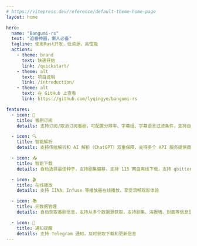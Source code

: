 ```yaml
---
# https://vitepress.dev/reference/default-theme-home-page
layout: home

hero:
  name: "Bangumi-rs"
  text: "追番神器，懒人必备"
  tagline: 使用Rust开发，低资源，高性能
  actions:
    - theme: brand
      text: 快速开始
      link: /quickstart/
    - theme: alt
      text: 项目说明
      link: /introduction/
    - theme: alt
      text: 在 GitHub 上查看
      link: https://github.com/lyqingye/bangumi-rs

features:
  - icon: 🎯
    title: 番剧订阅
    details: 支持订阅/取消订阅番剧，可配置分辨率、字幕组、字幕语言过滤条件，支持自定义订阅更新间隔

  - icon: 🔍
    title: 智能解析
    details: 支持传统解析和 AI 解析（ChatGPT）双重保障，支持多个 API 服务提供商

  - icon: 📥
    title: 智能下载
    details: 自动选择最佳种子，支持剧集偏移，支持 115 网盘离线下载，支持 qbittorrent 下载，下载失败自动尝试其它种子

  - icon: 🎬
    title: 在线播放
    details: 支持 IINA、Infuse 等播放器在线播放，享受流畅观影体验

  - icon: 📚
    title: 元数据管理
    details: 自动获取番剧信息，支持从多个数据源获取，支持剧集、海报墙、封面等信息显示

  - icon: 🔔
    title: 通知提醒
    details: 支持 Telegram 通知，及时获取下载和更新信息
---
```


